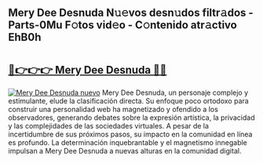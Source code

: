 ## Mery Dee Desnuda N𝚞𝚎vos desn𝚞dos filtr𝚊dos - Parts-0Mu F𝚘tos vid𝚎o - C𝚘ntenido atr𝚊ctivo EhB0h

# <h2><a href="http://mbbgvm.tromn.icu/?c=Mery+Dee+Desnuda">🔗👉👉👉 Mery Dee Desnuda 🔗🔗</a></h2>

[![Mery Dee Desnuda nuevo](https://i.imgur.com/pEAQMta.gif)](http://mbbgvm.tromn.icu/?c=Mery+Dee+Desnuda)
Mery Dee Desnuda, un personaje complejo y estimulante, elude la clasificación directa. Su enfoque poco ortodoxo para construir una personalidad web ha magnetizado y ofendido a los observadores, generando debates sobre la expresión artística, la privacidad y las complejidades de las sociedades virtuales. A pesar de la incertidumbre de sus próximos pasos, su impacto en la comunidad en línea es profundo. La determinación inquebrantable y el magnetismo innegable impulsan a Mery Dee Desnuda a nuevas alturas en la comunidad digital.
